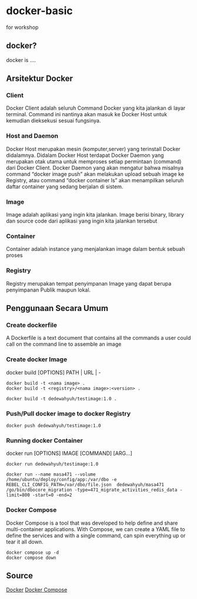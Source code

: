 # docker-basic
for workshop

## docker?
docker is ....

## Arsitektur Docker
### Client
Docker Client adalah seluruh Command Docker yang kita jalankan di layar terminal. Command ini nantinya akan masuk ke Docker Host untuk kemudian dieksekusi sesuai fungsinya.
### Host and Daemon
Docker Host merupakan mesin (komputer,server) yang terinstall Docker didalamnya. Didalam Docker Host terdapat Docker Daemon yang merupakan otak utama untuk memproses setiap permintaan (command) dari Docker Client. Docker Daemon yang akan mengatur bahwa misalnya command “docker image push” akan melakukan upload sebuah image ke Registry, atau command “docker container ls” akan menampilkan seluruh daftar container yang sedang berjalan di sistem.
### Image
Image adalah aplikasi yang ingin kita jalankan. Image berisi binary, library dan source code dari aplikasi yang ingin kita jalankan tersebut
### Container
Container adalah instance yang menjalankan image dalam bentuk sebuah proses
### Registry
Registry merupakan tempat penyimpanan Image yang dapat berupa penyimpanan Publik maupun lokal.


## Penggunaan Secara Umum
### Create dockerfile
A Dockerfile is a text document that contains all the commands a user could call on the command line to assemble an image
### Create docker Image
  docker build [OPTIONS] PATH | URL | -
  ```
  docker build -t <nama image> .
  docker build -t <registry>/<nama image>:<version> .
  ```
  ```
  docker build -t dedewahyuh/testimage:1.0 .
  ```  
### Push/Pull docker image to docker Registry
  ```
  docker push dedewahyuh/testimage:1.0
  ```
### Running docker Container
  docker run [OPTIONS] IMAGE [COMMAND] [ARG...]
  
  ```
  docker run dedewahyuh/testimage:1.0
  
  docker run --name masa471 --volume /home/ubuntu/deploy/config/app:/var/dbo -e REBEL_CLI_CONFIG_PATH=/var/dbo/file.json  dedewahyuh/masa471 /go/bin/dbocore_migration -type=471_migrate_activities_redis_data -limit=800 -start=0 -end=2
  ```
### Docker Compose
  Docker Compose is a tool that was developed to help define and share multi-container applications. With Compose, we can create a YAML file to define the services and with a single command, can spin everything up or tear it all down.

  ```
  docker compose up -d
  docker compose down
  ```
  
## Source
  [Docker](https://docs.docker.com/reference/)
  [Docker Compose](https://docs.docker.com/get-started/08_using_compose/#:~:text=Docker%20Compose%20is%20a%20tool,or%20tear%20it%20all%20down.)
  


